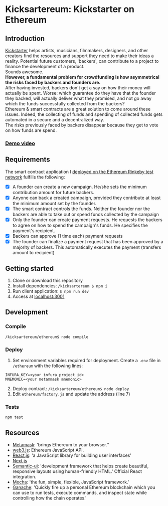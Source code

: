 # Kicksartereum: Kickstarter on Ethereum
## Introduction
[Kickstarter](https://www.kickstarter.com) helps artists, musicians, filmmakers,
designers, and other creators find the resources and support they need to make
their ideas a reality. Potential future customers, 'backers', can contribute to a project to finance the development of a product.  
Sounds awesome.  
**However, a fundamental problem for crowdfunding is how asymmetrical the risks faced by backers and founders are.**  
After having invested, backers don't get a say on how their money will actually be spent.
Worse: which guarantee do they have that the founder they backed, will actually
deliver what they promised, and not go away which the funds successfully collected from the backers?    
Ethereum & smart contracts are a great solution to come around these issues. Indeed, the collecting of funds and spending of collected funds gets automated in a secure and a decentralized way.  
The risks previously faced by backers disappear because they get to vote on how funds are spend.
### [Demo video](https://www.youtube.com/watch?v=yJyEVvW6MI4)

## Requirements
The smart contract application I [deployed on the Ethereum Rinkeby test network](https://rinkeby.etherscan.io/address/0x1eb0ef281158ebccacf097e02111f3ab9e0743cc) fulfills the following:  
- [x] A founder can create a new campaign.
He/she sets the minimum contribution amount for future backers.
- [x] Anyone can back a created campaign, provided they contribute at least the
minimum amount set by the founder.
- [x] The smart contract controls the funds.
Neither the founder nor the backers are able to take out or spend funds collected by the campaign
- [x] Only the founder can create payment requests.
He requests the backers to agree on how to spend the campaign's funds.
He specifies the payment's recipient.
- [x] Backers can approve (1 time each) payment requests
- [x] The founder can finalize a payment request that has been approved by a majority of backers.
This automatically executes the payment (transfers amount to recipient)

## Getting started
1. Clone or download this repository
0. Install dependencies: `/kicksartereum $ npm i`
4. Run client application: `$ npm run dev`
5. Access at [localhost:3001](http://localhost:3001/)

## Development
### Compile
`/kicksartereum/ethereum$ node compile`
### Deploy
1. Set environment variables required for deployment. Create a `.env` file in
`/ethereum` with the following lines:
```
INFURA_KEY=<your infura project id>
MNEMONIC=<your metammask mnemonic>
```
2. Deploy contract: `/kicksartereum/ethereum$ node deploy`
3. Edit `ethereum/factory.js` and update the address (line 7)

### Tests
`npm test`
## Resources
- [Metamask](https://metamask.io/): 'brings Ethereum to your browser.''
- [web3.js](https://github.com/ethereum/web3.js/): Ethereum JavaScript API.
- [React.js](https://reactjs.org/): 'a JavaScript library for building user interfaces'
- [Next.js](https://nextjs.org/)
- [Semantic-ui](https://react.semantic-ui.com/): 'development framework that helps create beautiful, responsive layouts using human-friendly HTML.' Official React integration.
- [Mocha](https://mochajs.org/): 'the fun, simple, flexible, JavaScript framework.'
- [Ganache](https://www.trufflesuite.com/ganache): 'Quickly fire up a personal Ethereum blockchain which you can use to run tests, execute commands, and inspect state while controlling how the chain operates.'
